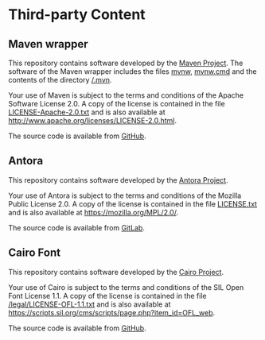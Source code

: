 # Third-party Content
## Maven wrapper
This repository contains software developed by the [Maven Project](https://maven.apache.org/).
The software of the Maven wrapper includes the files [mvnw](/mvnw), [mvnw.cmd](/mvn.cmd) and the contents of the directory [/.mvn](/.mvn).

Your use of Maven is subject to the terms and conditions of the Apache Software License 2.0. A copy of the license is contained in the file [LICENSE-Apache-2.0.txt](/legal/LICENSE-Apache-2.0.txt) and is also available at http://www.apache.org/licenses/LICENSE-2.0.html.

The source code is available from [GitHub](https://github.com/apache/maven-wrapper).

## Antora
This repository contains software developed by the [Antora Project](https://antora.org/).

Your use of Antora is subject to the terms and conditions of the Mozilla Public License 2.0. A copy of the license is contained in the file [LICENSE.txt](/LICENSE.txt) and is also available at https://mozilla.org/MPL/2.0/.

The source code is available from [GitLab](https://gitlab.com/antora).

## Cairo Font
This repository contains software developed by the [Cairo Project](https://github.com/Gue3bara/Cairo).

Your use of Cairo is subject to the terms and conditions of the SIL Open Font License 1.1. A copy of the license is contained in the file [/legal/LICENSE-OFL-1.1.txt](/legal/LICENSE-OFL-1.1.txt) and is also available at https://scripts.sil.org/cms/scripts/page.php?item_id=OFL_web.

The source code is available from [GitHub](https://github.com/Gue3bara/Cairo).
